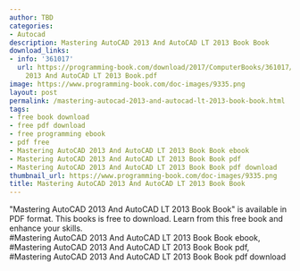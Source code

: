 ```yaml
---
author: TBD
categories:
- Autocad
description: Mastering AutoCAD 2013 And AutoCAD LT 2013 Book Book
download_links:
- info: '361017'
  url: https://programming-book.com/download/2017/ComputerBooks/361017/Mastering AutoCAD
    2013 And AutoCAD LT 2013 Book.pdf
image: https://www.programming-book.com/doc-images/9335.png
layout: post
permalink: /mastering-autocad-2013-and-autocad-lt-2013-book-book.html
tags:
- free book download
- free pdf download
- free programming ebook
- pdf free
- Mastering AutoCAD 2013 And AutoCAD LT 2013 Book Book ebook
- Mastering AutoCAD 2013 And AutoCAD LT 2013 Book Book pdf
- Mastering AutoCAD 2013 And AutoCAD LT 2013 Book Book pdf download
thumbnail_url: https://www.programming-book.com/doc-images/9335.png
title: Mastering AutoCAD 2013 And AutoCAD LT 2013 Book Book
---
```


 
<div class="item-desc text-justify">
  "Mastering AutoCAD 2013 And AutoCAD LT 2013 Book Book" is available in PDF format. This books is free to download. Learn from this free book and enhance your skills.
  <br>
  #Mastering AutoCAD 2013 And AutoCAD LT 2013 Book Book ebook, #Mastering AutoCAD 2013 And AutoCAD LT 2013 Book Book pdf, #Mastering AutoCAD 2013 And AutoCAD LT 2013 Book Book pdf download
</div>